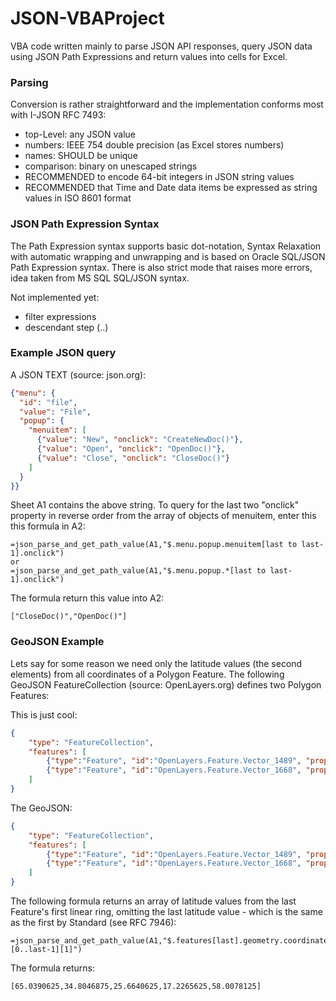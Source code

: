 # JSON-VBAProject

VBA code written mainly to parse JSON API responses, query JSON data using JSON Path Expressions and return values into cells for Excel.

### Parsing 

Conversion is rather straightforward and the implementation conforms most with I-JSON RFC 7493:

- top-Level: any JSON value
- numbers: IEEE 754 double precision (as Excel stores numbers)
- names: SHOULD be unique
- comparison: binary on unescaped strings
- RECOMMENDED to encode 64-bit integers in JSON string values
- RECOMMENDED that Time and Date data items be expressed as string values in ISO 8601 format

### JSON Path Expression Syntax

The Path Expression syntax supports basic dot-notation, Syntax Relaxation with automatic wrapping and unwrapping and is based on Oracle SQL/JSON Path Expression syntax. There is also strict mode that raises more errors, idea taken from MS SQL SQL/JSON syntax.

Not implemented yet:

- filter expressions
- descendant step (..)

### Example JSON query

A JSON TEXT (source: json.org):

```json
{"menu": {
  "id": "file",
  "value": "File",
  "popup": {
    "menuitem": [
      {"value": "New", "onclick": "CreateNewDoc()"},
      {"value": "Open", "onclick": "OpenDoc()"},
      {"value": "Close", "onclick": "CloseDoc()"}
    ]
  }
}}
```
Sheet A1 contains the above string. To query for the last two "onclick" property in reverse order from the array of objects of menuitem, enter this this formula in A2: 

```
=json_parse_and_get_path_value(A1,"$.menu.popup.menuitem[last to last-1].onclick")
or
=json_parse_and_get_path_value(A1,"$.menu.popup.*[last to last-1].onclick")
```

The formula return this value into A2: 

```
["CloseDoc()","OpenDoc()"]
```


### GeoJSON Example

Lets say for some reason we need only the latitude values (the second elements) from all coordinates of a Polygon Feature. The following GeoJSON FeatureCollection (source: OpenLayers.org) defines two Polygon Features:

This is just cool:

```geojson
{
    "type": "FeatureCollection",
    "features": [
        {"type":"Feature", "id":"OpenLayers.Feature.Vector_1489", "properties":{}, "geometry":{"type":"Polygon", "coordinates":[[[-109.6875, 63.6328125], [-112.5, 35.5078125], [-85.078125, 34.8046875], [-68.90625, 39.7265625], [-68.203125, 67.1484375], [-109.6875, 63.6328125]]]}, "crs":{"type":"OGC", "properties":{"urn":"urn:ogc:def:crs:OGC:1.3:CRS84"}}},
        {"type":"Feature", "id":"OpenLayers.Feature.Vector_1668", "properties":{}, "geometry":{"type":"Polygon", "coordinates":[[[-40.78125, 65.0390625], [-40.078125, 34.8046875], [-12.65625, 25.6640625], [21.09375, 17.2265625], [22.5, 58.0078125], [-40.78125, 65.0390625]]]}, "crs":{"type":"OGC", "properties":{"urn":"urn:ogc:def:crs:OGC:1.3:CRS84"}}}
    ]
}
```

The GeoJSON:

```json
{
    "type": "FeatureCollection",
    "features": [
        {"type":"Feature", "id":"OpenLayers.Feature.Vector_1489", "properties":{}, "geometry":{"type":"Polygon", "coordinates":[[[-109.6875, 63.6328125], [-112.5, 35.5078125], [-85.078125, 34.8046875], [-68.90625, 39.7265625], [-68.203125, 67.1484375], [-109.6875, 63.6328125]]]}, "crs":{"type":"OGC", "properties":{"urn":"urn:ogc:def:crs:OGC:1.3:CRS84"}}},
        {"type":"Feature", "id":"OpenLayers.Feature.Vector_1668", "properties":{}, "geometry":{"type":"Polygon", "coordinates":[[[-40.78125, 65.0390625], [-40.078125, 34.8046875], [-12.65625, 25.6640625], [21.09375, 17.2265625], [22.5, 58.0078125], [-40.78125, 65.0390625]]]}, "crs":{"type":"OGC", "properties":{"urn":"urn:ogc:def:crs:OGC:1.3:CRS84"}}}
    ]
}
```

The following formula returns an array of latitude values from the last Feature's first linear ring, omitting the last latitude value - which is the same as the first by Standard (see RFC 7946): 

```
=json_parse_and_get_path_value(A1,"$.features[last].geometry.coordinates[0][0..last-1][1]")
```

The formula returns: 

```
[65.0390625,34.8046875,25.6640625,17.2265625,58.0078125]
```

